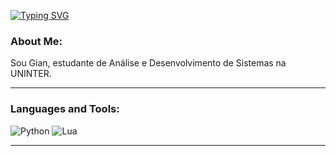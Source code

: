 [![Typing SVG](https://readme-typing-svg.herokuapp.com?font=Public+Sans&size=25&pause=1000&color=000000&background=A7A7A700&center=true&vCenter=true&width=500&lines=Hi+there%2C+name's+Gian!+%F0%9F%99%8B%F0%9F%8F%BC%E2%80%8D%E2%99%82%EF%B8%8F)](https://git.io/typing-svg)
### About Me:
<p>Sou Gian, estudante de Análise e Desenvolvimento de Sistemas na UNINTER.</p>

<hr>

### Languages and Tools:
![Python](https://img.shields.io/badge/python-3670A0?style=for-the-badge&logo=python&logoColor=ffdd54)
![Lua](https://img.shields.io/badge/Lua-2C2D72?style=for-the-badge&logo=lua&logoColor=white)

<hr>
